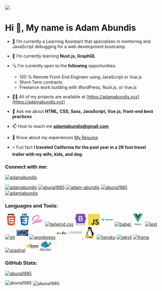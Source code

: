 <img src="https://user-images.githubusercontent.com/21162229/160207830-4e1f1b72-175a-4068-a27c-e8f0d88e0c83.png" />

<h1>Hi 👋, My name is Adam Abundis</h1>

- 🔭 I’m currently a Learning Assistant that specializes in mentoring and JavaScript debugging for a web development bootcamp.

- 🌱 I’m currently learning **Nuxt.js, GraphQL**

- &#128269; I'm currently open to the **following** opportunities:
  * 100 % Remote Front-End Engineer using JavaScript or Vue.js
  * Short-Term contracts
  * Freelance work building with WordPress, Nuxt.js, or Vue.js

- 👨‍💻 All of my projects are available at [https://adamabundis.xyz](https://adamabundis.xyz)

- 💬 Ask me about **HTML, CSS, Sass, JavaScript, Vue.js, front-end best practices**

- 📫 How to reach me <strong><a href = "mailto: adamjabundis@gmail.com">adamjabundis@gmail.com</a></strong>

- 📄 Know about my experiences [My Resume](https://adamabundis.xyz/docs/Adam-Abundis-Resume.pdf)

- ⚡ Fun fact **I traveled California for the past year in a 28 foot travel trailer with my wife, kids, and dog.**

<h3 align="left">Connect with me:</h3>
<p align="left"> <a href="https://twitter.com/adamabundis" target="blank"><img src="https://img.shields.io/twitter/follow/adamabundis?logo=twitter&style=for-the-badge" alt="adamabundis" /></a> </p>
<p align="left">
 <a href="https://codepen.io/adamabundis" target="blank"><img align="center" src="https://raw.githubusercontent.com/rahuldkjain/github-profile-readme-generator/master/src/images/icons/Social/codepen.svg" alt="adamabundis" height="30" width="40" /></a>
 <a href="https://dev.to/abuna1985" target="blank"><img align="center" src="https://cdn.jsdelivr.net/npm/simple-icons@3.0.1/icons/dev-dot-to.svg" alt="abuna1985" height="30" width="40" /></a>
 <a href="https://linkedin.com/in/adam-abundis" target="blank"><img align="center" src="https://raw.githubusercontent.com/rahuldkjain/github-profile-readme-generator/master/src/images/icons/Social/linked-in-alt.svg" alt="adam-abundis" height="30" width="40" /></a>
 <a href="https://codesandbox.com/abuna1985" target="blank"><img align="center" src="https://cdn.jsdelivr.net/npm/simple-icons@3.0.1/icons/codesandbox.svg" alt="abuna1985" height="30" width="40" /></a>
 <a href="https://www.hackerrank.com/adamjabundis" target="blank"><img align="center" src="https://raw.githubusercontent.com/rahuldkjain/github-profile-readme-generator/master/src/images/icons/Social/hackerrank.svg" alt="adamjabundis" height="30" width="40" /></a>
</p>

<h3 align="left">Languages and Tools:</h3>
<p align="left"> 
 <a href="https://www.w3.org/html/" target="_blank"><img src="https://raw.githubusercontent.com/devicons/devicon/master/icons/html5/html5-original-wordmark.svg" alt="html5" width="40" height="40"/></a> 
 <a href="https://www.w3schools.com/css/" target="_blank"><img src="https://raw.githubusercontent.com/devicons/devicon/master/icons/css3/css3-original-wordmark.svg" alt="css3" width="40" height="40"/></a>
  <a href="https://sass-lang.com" target="_blank"><img src="https://raw.githubusercontent.com/devicons/devicon/master/icons/sass/sass-original.svg" alt="sass" width="40" height="40"/></a> 
 <a href="https://tailwindcss.com/" target="_blank"><img src="https://www.vectorlogo.zone/logos/tailwindcss/tailwindcss-icon.svg" alt="tailwind css" width="40" height="40"/></a> 
 <a href="https://getbootstrap.com" target="_blank"> <img src="https://raw.githubusercontent.com/devicons/devicon/master/icons/bootstrap/bootstrap-plain-wordmark.svg" alt="bootstrap" width="40" height="40"/></a> 
 <a href="https://developer.mozilla.org/en-US/docs/Web/JavaScript" target="_blank"> <img src="https://raw.githubusercontent.com/devicons/devicon/master/icons/javascript/javascript-original.svg" alt="javascript" width="40" height="40"/></a>
  <a href="https://webpack.js.org" target="_blank"><img src="https://raw.githubusercontent.com/devicons/devicon/d00d0969292a6569d45b06d3f350f463a0107b0d/icons/webpack/webpack-original-wordmark.svg" alt="webpack" width="40" height="40"/></a> 
 <a href="https://babeljs.io/" target="_blank"> <img src="https://www.vectorlogo.zone/logos/babeljs/babeljs-icon.svg" alt="babel" width="40" height="40"/> </a> 
 <a href="https://vuejs.org/" target="_blank"><img src="https://raw.githubusercontent.com/devicons/devicon/master/icons/vuejs/vuejs-original-wordmark.svg" alt="vuejs" width="40" height="40"/></a>
 <a href="https://jestjs.io" target="_blank"><img src="https://www.vectorlogo.zone/logos/jestjsio/jestjsio-icon.svg" alt="jest" width="40" height="40"/></a>
 <a href="https://git-scm.com/" target="_blank"><img src="https://www.vectorlogo.zone/logos/git-scm/git-scm-icon.svg" alt="git" width="40" height="40"/></a>
 <a href="https://www.php.net" target="_blank"><img src="https://raw.githubusercontent.com/devicons/devicon/master/icons/php/php-original.svg" alt="php" width="40" height="40"/></a>
  <a href="https://wordpress.org/" target="_blank"><img src="https://www.vectorlogo.zone/logos/wordpress/wordpress-icon.svg" alt="wordpress" width="40" height="40"/></a>
  <a href="https://nodejs.org" target="_blank"><img src="https://raw.githubusercontent.com/devicons/devicon/master/icons/nodejs/nodejs-original-wordmark.svg" alt="nodejs" width="40" height="40"/></a>
 <a href="https://expressjs.com" target="_blank"> <img src="https://raw.githubusercontent.com/devicons/devicon/master/icons/express/express-original-wordmark.svg" alt="express" width="40" height="40"/> </a> 
 <a href="https://www.linux.org/" target="_blank"><img src="https://raw.githubusercontent.com/devicons/devicon/master/icons/linux/linux-original.svg" alt="linux" width="40" height="40"/></a> 
 <a href="https://heroku.com" target="_blank"><img src="https://www.vectorlogo.zone/logos/heroku/heroku-icon.svg" alt="heroku" width="40" height="40"/></a>  
 <a href="https://jekyllrb.com/" target="_blank"><img src="https://www.vectorlogo.zone/logos/jekyllrb/jekyllrb-icon.svg" alt="jekyll" width="40" height="40"/></a>  
 <a href="https://www.figma.com/" target="_blank"><img src="https://www.vectorlogo.zone/logos/figma/figma-icon.svg" alt="figma" width="40" height="40"/></a>  
 <a href="https://graphql.org" target="_blank"><img src="https://www.vectorlogo.zone/logos/graphql/graphql-icon.svg" alt="graphql" width="40" height="40"/></a> 
  <a href="https://aws.amazon.com" target="_blank"><img src="https://raw.githubusercontent.com/devicons/devicon/master/icons/amazonwebservices/amazonwebservices-original-wordmark.svg" alt="aws" width="40" height="40"/></a> 
 <a href="https://www.docker.com/" target="_blank"> <img src="https://raw.githubusercontent.com/devicons/devicon/master/icons/docker/docker-original-wordmark.svg" alt="docker" width="40" height="40"/> </a> 
</p>

<h3 align="left">GitHub Stats:</h3>
<p align="left"> <a href="https://github.com/ryo-ma/github-profile-trophy"><img src="https://github-profile-trophy.vercel.app/?username=abuna1985" alt="abuna1985" /></a> </p>
<p><img align="left" src="https://github-readme-stats.vercel.app/api/top-langs?username=abuna1985&show_icons=true&locale=en&layout=compact&langs_count=9" alt="abuna1985" height="180" /></p>

<p>&nbsp;<img align="center" src="https://github-readme-stats.vercel.app/api?username=abuna1985&show_icons=true&locale=en" alt="abuna1985" height="180" /></p>

